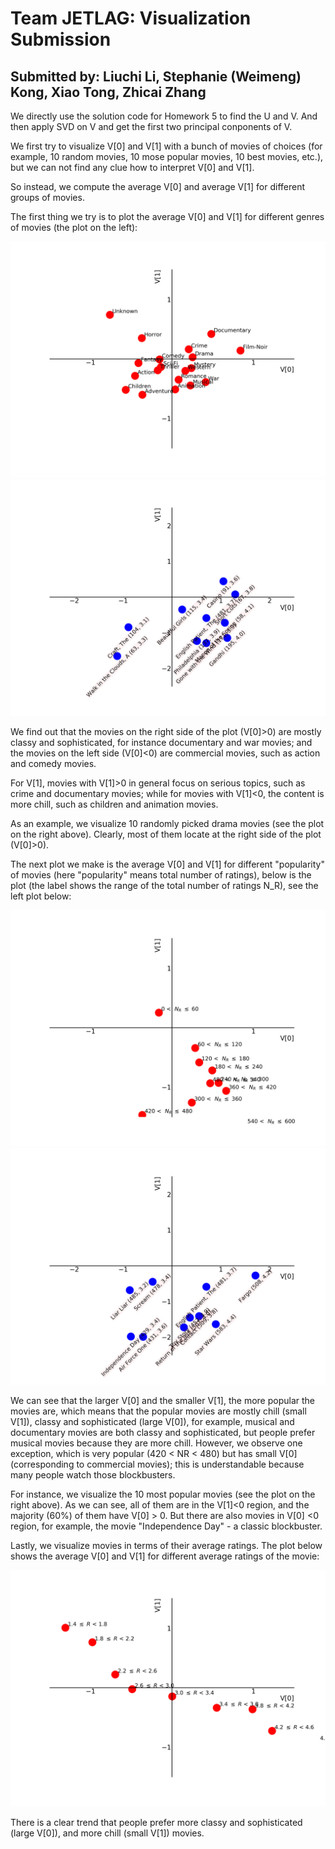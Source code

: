 # Team JETLAG: Visualization Submission

## Submitted by: Liuchi Li, Stephanie (Weimeng) Kong, Xiao Tong, Zhicai Zhang

We directly use the solution code for Homework 5 to find the U and V. And then apply SVD on V and get the first two principal conponents of V.

We first try to visualize V[0] and V[1] with a bunch of movies of choices (for example, 10 random movies, 10 mose popular movies, 10 best movies, etc.), but we can not find any clue how to interpret V[0] and V[1].

So instead, we compute the average V[0] and average V[1] for different groups of movies.

The first thing we try is to plot the average V[0] and V[1] for different genres of movies (the plot on the left):

![alt text](https://github.com/cs155cctw/project2/blob/master/plots/visualize_V_averageV_all_generes.png)
![alt text](https://github.com/cs155cctw/project2/blob/master/plots/visualize_V_random10movies_drama.png)

We find out that the movies on the right side of the plot (V[0]>0) are mostly classy and sophisticated, for instance documentary and war movies; 
and the movies on the left side (V[0]<0) are commercial movies, such as action and comedy movies.

For V[1], movies with V[1]>0 in general focus on serious topics, such as crime and documentary movies;
while for movies with V[1]<0, the content is more chill, such as children and animation movies.

As an example, we visualize 10 randomly picked drama movies (see the plot on the right above). Clearly, most of them locate at the right side of the plot (V[0]>0).

The next plot we make is the average V[0] and V[1] for different "popularity" of movies (here "popularity" means total number of ratings), below is the plot (the label shows the range of the total number of ratings N_R), see the left plot below:

![alt text](https://github.com/cs155cctw/project2/blob/master/plots/visualize_V_averageV_all_num_of_ratings.png)
![alt text](https://github.com/cs155cctw/project2/blob/master/plots/visualize_V_mostpopular10movies.png)

We can see that the larger V[0] and the smaller V[1], the more popular the movies are, which means that the popular movies are mostly chill (small V[1]), classy and sophisticated (large V[0]), for example, musical and documentary movies are both classy and sophisticated, but people prefer musical movies because they are more chill. However, we observe one exception, which is very popular (420 < NR < 480) but has small V[0] (corresponding to commercial movies); this is understandable because many people watch those blockbusters.

For instance, we visualize the 10 most popular movies (see the plot on the right above). As we can see, all of them are in the V[1]<0 region, and the majority (60%) of them have V[0] > 0. But there are also movies in V[0] <0 region, for example, the movie "Independence Day" - a classic blockbuster.

Lastly, we visualize movies in terms of their average ratings. The plot below shows the average V[0] and V[1] for different average ratings of the movie:

![alt text](https://github.com/cs155cctw/project2/blob/master/plots/visualize_V_averageV_all_ratings.png)

There is a clear trend that people prefer more classy and sophisticated (large V[0]), and more chill (small V[1]) movies.

